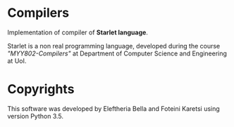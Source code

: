 # Compilers
Implementation of compiler of **Starlet language**. 

Starlet is a non real programming language, developed during the course _"MYY802-Compilers"_ at Department of Computer Science and Engineering at UoI. 

# Copyrights

This software was developed by Eleftheria Bella and Foteini Karetsi 
using version Python 3.5.